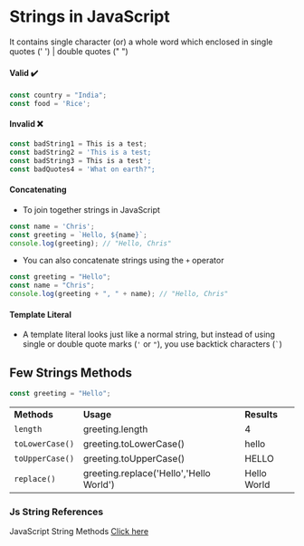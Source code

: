 # Strings in JavaScript
It contains single character (or) a whole word which enclosed in single quotes (' ') | double quotes (" ")

#### Valid :heavy_check_mark:
```javascript
const country = "India";
const food = 'Rice';
```
#### Invalid :x:
```javascript
const badString1 = This is a test;
const badString2 = 'This is a test;
const badString3 = This is a test';
const badQuotes4 = 'What on earth?";
```
#### Concatenating
- To join together strings in JavaScript
```javascript
const name = 'Chris';
const greeting = `Hello, ${name}`;
console.log(greeting); // "Hello, Chris"
```
- You can also concatenate strings using the `+` operator
```javascript
const greeting = "Hello";
const name = "Chris";
console.log(greeting + ", " + name); // "Hello, Chris"
```
#### Template Literal
- A template literal looks just like a normal string, but instead of using single or double quote marks (`'` or `"`), you use backtick characters (`` ` ``)

## Few Strings Methods
```javascript
const greeting = "Hello";
```
<table>
  <tbody>
    <tr>
      <td><strong>Methods</strong></td>
      <td><strong>Usage</strong></td>
      <td><strong>Results</strong></td>
    </tr>
    <tr>
      <td><code>length</code></td>
      <td>greeting.length</td>
      <td>4</td>
    </tr>
    <tr>
      <td><code>toLowerCase()</code></td>
      <td>greeting.toLowerCase()</td>
      <td>hello</td>
    </tr>
    <tr>
      <td><code>toUpperCase()</code></td>
      <td>greeting.toUpperCase()</td>
      <td>HELLO</td>
    </tr>
    <tr>
      <td><code>replace()</code></td>
      <td>greeting.replace('Hello','Hello World')</td>
      <td>Hello World</td>
    </tr>
   </tbody>
  </table>
    
### Js String References
JavaScript String Methods [Click here](https://developer.mozilla.org/en-US/docs/Web/JavaScript/Reference/Global_Objects/String)
